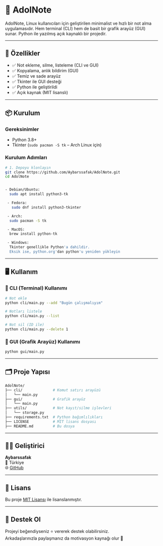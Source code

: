 # 📓 AdolNote

AdolNote, Linux kullanıcıları için geliştirilen minimalist ve hızlı bir not alma uygulamasıdır. 
Hem terminal (CLI) hem de basit bir grafik arayüz (GUI) sunar. 
Python ile yazılmış açık kaynaklı bir projedir.

---

## 🚀 Özellikler

- ✅ Not ekleme, silme, listeleme (CLI ve GUI)
- ✅ Kopyalama, anlık bildirim (GUI)
- ✅ Temiz ve sade arayüz
- ✅ Tkinter ile GUI desteği
- ✅ Python ile geliştirildi
- ✅ Açık kaynak (MIT lisanslı)

---

## 📦 Kurulum

### Gereksinimler

- Python 3.8+
- Tkinter (`sudo pacman -S tk` – Arch Linux için)

### Kurulum Adımları

```bash
# 1. Depoyu klonlayın
git clone https://github.com/Aybarssafak/AdolNote.git
cd AdolNote


- Debian/Ubuntu:
  sudo apt install python3-tk

 - Fedora:
   sudo dnf install python3-tkinter

 - Arch:
  sudo pacman -S tk

 - MacOS:
  brew install python-tk

 - Windows:
  Tkinter genellikle Python'a dahildir.
  Eksik ise, python.org'dan python'u yeniden yükleyin


```

---

## 🖥️ Kullanım

### 🔸 CLI (Terminal) Kullanımı

```bash
# Not ekle
python cli/main.py --add "Bugün çalışmalıyım"

# Notları listele
python cli/main.py --list

# Not sil (ID ile)
python cli/main.py --delete 1
```

### 🔹 GUI (Grafik Arayüz) Kullanımı

```bash
python gui/main.py
```

---

## 🗂️ Proje Yapısı

```bash
AdolNote/
├── cli/              # Komut satırı arayüzü
│   └── main.py
├── gui/              # Grafik arayüz
│   └── main.py
├── utils/            # Not kayıt/silme işlevleri
│   └── storage.py
├── requirements.txt  # Python bağımlılıkları
├── LICENSE           # MIT lisans dosyası
├── README.md         # Bu dosya
```

---

## 🧑‍💻 Geliştirici

**Aybarssafak**  
📍 Türkiye  
🌐 [GitHub](https://github.com/Aybarssafak)

---

## 📄 Lisans

Bu proje [MIT Lisansı](LICENSE) ile lisanslanmıştır.

---

## 🌟 Destek Ol

Projeyi beğendiyseniz ⭐ vererek destek olabilirsiniz.  
Arkadaşlarınızla paylaşmanız da motivasyon kaynağı olur 🙌

